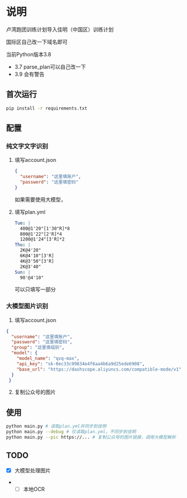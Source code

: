 # 说明

卢湾跑团训练计划导入佳明（中国区）训练计划

国际区自己改一下域名即可



当前Python版本3.8

- 3.7 parse_plan可以自己改一下
- 3.9 会有警告

## 首次运行

```bash
pip install -r requirements.txt
```

## 配置

### 纯文字文字识别

1. 填写account.json

   ```json
   {
     "username": "这里填账户",
     "password": "这里填密码"
   }
   ```

   如果需要使用大模型，

2. 填写plan.yml

   ```yaml
   Tue: |
     400@1'20"[1'30"R]*8
     800@1'22"[2'R]*4
     1200@1'24"[3'R]*2
   Thu: |
     2K@4'20"
     6K@4'10"[3'R]
     4K@3'50"[3'R]
     2K@3'40"
   Sun: |
     90'@4'10"
   ```

   可以只填写一部分

### 大模型图片识别

1. 填写account.json

  ```json
  {
    "username": "这里填账户",
    "password": "这里填密码",
    "group": "这里填组别",
    "model": {
      "model_name": "qvq-max",
      "api_key": "sk-0ec33c99834e4f6aa4b6a9d25ede6908",
      "base_url": "https://dashscope.aliyuncs.com/compatible-mode/v1"
    }
   }
  ```

2. 复制公众号的图片

## 使用

```bash
python main.py # 读取plan.yml并同步到佳明
python main.py --debug # 仅读取plan.yml，不同步到佳明
python main.py --pic https://... # 复制公众号的图片链接，调用大模型解析
```

## TODO

- [x] 大模型处理图片
- - [ ] 本地OCR
